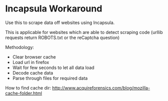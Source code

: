 Incapsula Workaround
=============================================================================================================
Use this to scrape data off websites using Incapsula.

This is applicable for websites which are able to detect scraping code (urllib requests return ROBOTS.txt or the reCaptcha question)

Methodology:
  - Clear browser cache
  - Load url in firefox
  - Wait for few seconds to let all data load
  - Decode cache data
  - Parse through files for required data
  
  How to find cache dir: http://www.acquireforensics.com/blog/mozilla-cache-folder.html 
  
  
